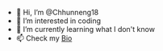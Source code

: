 - 👋 Hi, I’m @Chhunneng18
- 👀 I’m interested in coding
- 🌱 I’m currently learning what I don't know
- 📫 Check my [Bio](https://chhunneng.me/)

<!---
Chhunneng18/Chhunneng18 is a ✨ special ✨ repository because its `README.md` (this file) appears on your GitHub profile.
You can click the Preview link to take a look at your changes.
--->
